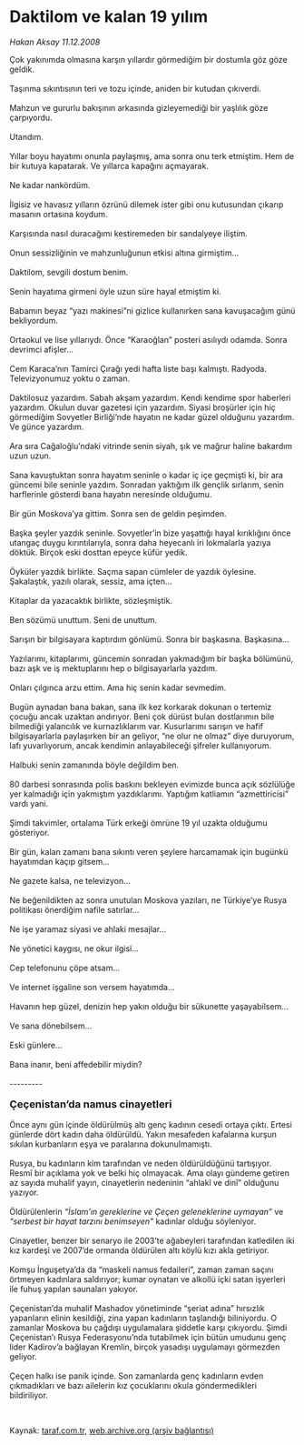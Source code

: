 # Daktilom ve kalan 19 yılım

*Hakan Aksay 11.12.2008*

<div class="taraf_structure_2col_1zq">
<div class="margen_n">



 <p>Çok yakınımda olmasına karşın yıllardır görmediğim bir dostumla göz göze geldik. <br/><br/>Taşınma sıkıntısının teri ve tozu içinde, aniden bir kutudan çıkıverdi. <br/><br/>Mahzun ve gururlu bakışının arkasında gizleyemediği bir yaşlılık göze çarpıyordu. <br/><br/>Utandım. <br/><br/>Yıllar boyu hayatımı onunla paylaşmış, ama sonra onu terk etmiştim. Hem de bir kutuya kapatarak. Ve yıllarca kapağını açmayarak. <br/><br/>Ne kadar nankördüm. <br/><br/>İlgisiz ve havasız yılların özrünü dilemek ister gibi onu kutusundan çıkarıp masanın ortasına koydum. <br/><br/>Karşısında nasıl duracağımı kestiremeden bir sandalyeye iliştim. <br/><br/>Onun sessizliğinin ve mahzunluğunun etkisi altına girmiştim... <br/><br/>Daktilom, sevgili dostum benim. <br/><br/>Senin hayatıma girmeni öyle uzun süre hayal etmiştim ki. <br/><br/>Babamın beyaz “yazı makinesi”ni gizlice kullanırken sana kavuşacağım günü bekliyordum. <br/><br/>Ortaokul ve lise yıllarıydı. Önce “Karaoğlan” posteri asılıydı odamda. Sonra devrimci afişler... <br/><br/>Cem Karaca’nın Tamirci Çırağı yedi hafta liste başı kalmıştı. Radyoda. Televizyonumuz yoktu o zaman. <br/><br/>Daktilosuz yazardım. Sabah akşam yazardım. Kendi kendime spor haberleri yazardım. Okulun duvar gazetesi için yazardım. Siyasi broşürler için hiç görmediğim Sovyetler Birliği’nde hayatın ne kadar güzel olduğunu yazardım. Ve günce yazardım. <br/><br/>Ara sıra Cağaloğlu’ndaki vitrinde senin siyah, şık ve mağrur haline bakardım uzun uzun. <br/><br/>Sana kavuştuktan sonra hayatım seninle o kadar iç içe geçmişti ki, bir ara güncemi bile seninle yazdım. Sonradan yaktığım ilk gençlik sırlarım, senin harflerinle gösterdi bana hayatın neresinde olduğumu. <br/><br/>Bir gün Moskova’ya gittim. Sonra sen de geldin peşimden. <br/><br/>Başka şeyler yazdık seninle. Sovyetler’in bize yaşattığı hayal kırıklığını önce utangaç duygu kırıntılarıyla, sonra daha heyecanlı iri lokmalarla yazıya döktük. Birçok eski dosttan epeyce küfür yedik. <br/><br/>Öyküler yazdık birlikte. Saçma sapan cümleler de yazdık öylesine. Şakalaştık, yazılı olarak, sessiz, ama içten... <br/><br/>Kitaplar da yazacaktık birlikte, sözleşmiştik. <br/><br/>Ben sözümü unuttum. Seni de unuttum. <br/><br/>Sarışın bir bilgisayara kaptırdım gönlümü. Sonra bir başkasına. Başkasına... <br/><br/>Yazılarımı, kitaplarımı, güncemin sonradan yakmadığım bir başka bölümünü, bazı aşk ve iş mektuplarını hep o bilgisayarlarla yazdım. <br/><br/>Onları çılgınca arzu ettim. Ama hiç senin kadar sevmedim. <br/><br/>Bugün aynadan bana bakan, sana ilk kez korkarak dokunan o tertemiz çocuğu ancak uzaktan andırıyor. Beni çok dürüst bulan dostlarımın bile bilmediği yalancılık ve kurnazlıklarım var. Kusurlarımı sarışın ve hafif bilgisayarlarla paylaşırken bir an geliyor, “ne olur ne olmaz” diye duruyorum, lafı yuvarlıyorum, ancak kendimin anlayabileceği şifreler kullanıyorum. <br/><br/>Halbuki senin zamanında böyle değildim ben. <br/><br/>80 darbesi sonrasında polis baskını bekleyen evimizde bunca açık sözlülüğe yer kalmadığı için yakmıştım yazdıklarımı. Yaptığım katliamın “azmettiricisi” vardı yani. <br/><br/>Şimdi takvimler, ortalama Türk erkeği ömrüne 19 yıl uzakta olduğumu gösteriyor. <br/><br/>Bir gün, kalan zamanı bana sıkıntı veren şeylere harcamamak için bugünkü hayatımdan kaçıp gitsem... <br/><br/>Ne gazete kalsa, ne televizyon... <br/><br/>Ne beğenildikten az sonra unutulan Moskova yazıları, ne Türkiye’ye Rusya politikası önerdiğim nafile satırlar... <br/><br/>Ne işe yaramaz siyasi ve ahlaki mesajlar... <br/><br/>Ne yönetici kaygısı, ne okur ilgisi... <br/><br/>Cep telefonunu çöpe atsam... <br/><br/>Ve internet işgaline son versem hayatımda... <br/><br/>Havanın hep güzel, denizin hep yakın olduğu bir sükunette yaşayabilsem... <br/><br/>Ve sana dönebilsem... <br/><br/>Eski günlere... <br/><br/>Bana inanır, beni affedebilir miydin? <br/><br/>---------<b></b> <br/><br/><strong><font size="4">Çeçenistan’da namus cinayetleri</font></strong> <br/><br/>Önce aynı gün içinde öldürülmüş altı genç kadının cesedi ortaya çıktı. Ertesi günlerde dört kadın daha öldürüldü. Yakın mesafeden kafalarına kurşun sıkılan kurbanların eşya ve paralarına dokunulmamıştı. <br/><br/>Rusya, bu kadınların kim tarafından ve neden öldürüldüğünü tartışıyor. Resmî bir açıklama yok ve belki hiç olmayacak. Ama olayı gündeme getiren az sayıda muhalif yayın, cinayetlerin nedeninin “ahlakî ve dinî” olduğunu yazıyor. <br/><br/>Öldürülenlerin <i>“İslam’ın gereklerine ve Çeçen geleneklerine uymayan” </i>ve <i>“serbest bir hayat tarzını benimseyen” </i>kadınlar olduğu söyleniyor. <br/><br/>Cinayetler, benzer bir senaryo ile 2003’te ağabeyleri tarafından katledilen iki kız kardeşi ve 2007’de ormanda öldürülen altı köylü kızı akla getiriyor. <br/><br/>Komşu İnguşetya’da da “maskeli namus fedaileri”, zaman zaman saçını örtmeyen kadınlara saldırıyor; kumar oynatan ve alkollü içki satan işyerleri ile fuhuş yapılan saunaları yakıyor. <br/><br/>Çeçenistan’da muhalif Mashadov yönetiminde “şeriat adına” hırsızlık yapanların elinin kesildiği, zina yapan kadınların taşlandığı biliniyordu. O zamanlar Moskova bu çağdışı uygulamalara şiddetle karşı çıkıyordu. Şimdi Çeçenistan’ı Rusya Federasyonu’nda tutabilmek için bütün umudunu genç lider Kadirov’a bağlayan Kremlin, birçok yasadışı uygulamayı görmezden geliyor. <br/><br/>Çeçen halkı ise panik içinde. Son zamanlarda genç kadınların evden çıkmadıkları ve bazı ailelerin kız çocuklarını okula göndermedikleri bildiriliyor.</p>

<br/>


<div id="taraf_not">
</div>

</div>


</div>

Kaynak: [taraf.com.tr](http://taraf.com.tr:80/makale/3052.htm), [web.archive.org (arşiv bağlantısı)](http://web.archive.org/web/20090201091011/http://taraf.com.tr:80/makale/3052.htm)
